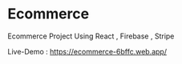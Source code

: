 # Ecommerce
Ecommerce Project Using React , Firebase , Stripe 

Live-Demo : https://ecommerce-6bffc.web.app/
